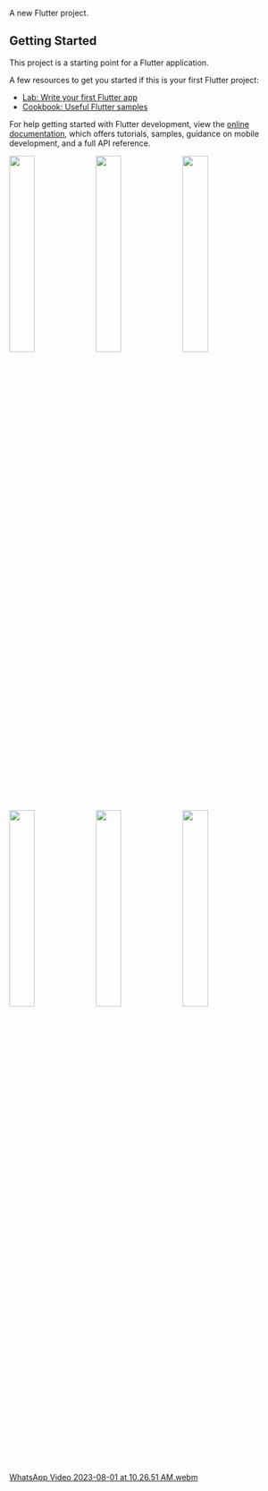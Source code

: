 A new Flutter project.

## Getting Started

This project is a starting point for a Flutter application.

A few resources to get you started if this is your first Flutter project:

- [Lab: Write your first Flutter app](https://docs.flutter.dev/get-started/codelab)
- [Cookbook: Useful Flutter samples](https://docs.flutter.dev/cookbook)

For help getting started with Flutter development, view the
[online documentation](https://docs.flutter.dev/), which offers tutorials,
samples, guidance on mobile development, and a full API reference.

<p>
<img src = "https://github.com/arpitaflutter/api_with_database/assets/116253518/de991d46-2172-4990-8d62-43cc9fab1881" height = "30%" width = "30%">
<img src = "https://github.com/arpitaflutter/api_with_database/assets/116253518/dbcf42e6-1ae9-4808-8b34-0f0da2791123" height = "30%" width = "30%">
<img src = "https://github.com/arpitaflutter/api_with_database/assets/116253518/a1cdc578-2b75-4a43-b4f9-3ab96799992e" height = "30%" width = "30%">
<img src = "https://github.com/arpitaflutter/api_with_database/assets/116253518/d8eed2e3-e14c-4182-97d8-ec70c8d8e522" height = "30%" width = "30%">
<img src = "https://github.com/arpitaflutter/api_with_database/assets/116253518/26fc7c5e-65c6-44ac-ac29-2d83dc48af26" height = "30%" width = "30%">
<img src = "https://github.com/arpitaflutter/api_with_database/assets/116253518/36a43750-b58e-458e-8635-bd65351013ca" height = "30%" width = "30%">
</p>

[WhatsApp Video 2023-08-01 at 10.26.51 AM.webm](https://github.com/arpitaflutter/api_with_database/assets/116253518/e5b60409-43dd-47ed-ad86-763e3b599fa3)


